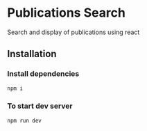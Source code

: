 # Publications Search #
Search and display of publications using react

## Installation ##

### Install dependencies
```bash
npm i
```
### To start dev server
```bash 
npm run dev
```
